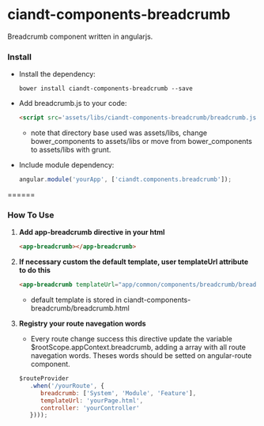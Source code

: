 # ciandt-components-breadcrumb
Breadcrumb component written in angularjs.

### Install

* Install the dependency:

   ```shell
   bower install ciandt-components-breadcrumb --save
   ```
* Add breadcrumb.js to your code:

   ```html
   <script src='assets/libs/ciandt-components-breadcrumb/breadcrumb.js'></script>
   ```
   - note that directory base used was assets/libs, change bower_components to assets/libs or move from bower_components to assets/libs with grunt.
* Include module dependency:

   ```javascript
   angular.module('yourApp', ['ciandt.components.breadcrumb']);
   ```
======

### How To Use

1. **Add app-breadcrumb directive in your html**

   ```html
   <app-breadcrumb></app-breadcrumb>
   ```
2. **If necessary custom the default template, user templateUrl attribute to do this**

   ```html
   <app-breadcrumb templateUrl="app/common/components/breadcrumb/breadcrumb.html"></app-breadcrumb>
   ```
   - default template is stored in ciandt-components-breadcrumb/breadcrumb.html
3. **Registry your route navegation words**
   - Every route change success this directive update the variable $rootScope.appContext.breadcrumb, adding a array with all route navegation words. Theses words should be setted on angular-route component.

   ```javascript
   $routeProvider
      .when('/yourRoute', {
         breadcrumb: ['System', 'Module', 'Feature'],
         templateUrl: 'yourPage.html',
         controller: 'yourController'
      })));
   ```
